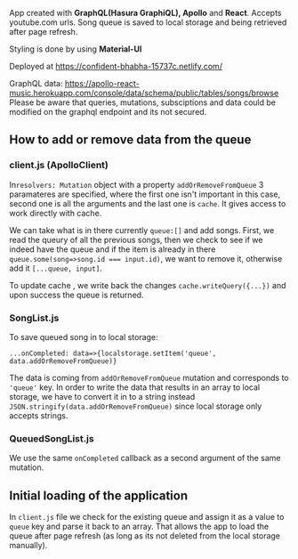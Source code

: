 App created with **GraphQL(Hasura GraphiQL), Apollo** and **React**. Accepts youtube.com urls.
Song queue is saved to local storage and being retrieved after page refresh.

Styling is done by using **Material-UI**

Deployed at https://confident-bhabha-15737c.netlify.com/

GraphQL data: https://apollo-react-music.herokuapp.com/console/data/schema/public/tables/songs/browse
Please be aware that queries, mutations, subsciptions and data could be modified on the graphql endpoint and its not secured.

## How to add or remove data from the queue


### client.js (ApolloClient)

In<code>resolvers: Mutation</code> object with a property <code>addOrRemoveFromQueue</code> 3 paramateres are specified, where the first one isn't important in this case, second one is all the arguments and the last one is <code>cache</code>. It gives access to work directly with cache.

We can take what is in there currently <code>queue:[]</code> and add songs. First, we read the queury of all the previous songs,
then we check to see if we indeed have the queue and if the item is already in there <code>queue.some(song=>song.id === input.id)</code>, we want to remove it, otherwise add it <code>[...queue, input]</code>.

To update cache , we write back the changes <code>cache.writeQuery({...})</code> and upon success the queue is returned.


### SongList.js
To save queued song in to local storage:

<code>...onCompleted: data=>{localstorage.setItem('queue', data.addOrRemoveFromQueue)}</code>


The data is coming from  <code>addOrRemoveFromQueue</code> mutation and corresponds to <code>'queue'</code> key. In order to write the data that results in an array to local storage, we have to convert it in to a string instead <code>JSON.stringify(data.addOrRemoveFromQueue)</code> since local storage only accepts strings.


### QueuedSongList.js
We use the same <code>onCompleted</code> callback as a second argument of the same mutation.



## Initial loading of the application

In <code>client.js</code> file we check for the existing queue and assign it as a value to <code>queue</code> key and parse it back to an array. That allows the app to load the queue after page refresh (as long as its not deleted from the local storage manually).
